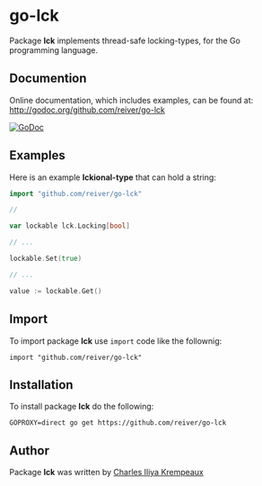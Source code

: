 # go-lck

Package **lck** implements thread-safe locking-types, for the Go programming language.

## Documention

Online documentation, which includes examples, can be found at: http://godoc.org/github.com/reiver/go-lck

[![GoDoc](https://godoc.org/github.com/reiver/go-lck?status.svg)](https://godoc.org/github.com/reiver/go-lck)

## Examples

Here is an example **lckional-type** that can hold a string:
```go
import "github.com/reiver/go-lck"

//

var lockable lck.Locking[bool]

// ...

lockable.Set(true)

// ...

value := lockable.Get()
```

## Import

To import package **lck** use `import` code like the follownig:
```
import "github.com/reiver/go-lck"
```

## Installation

To install package **lck** do the following:
```
GOPROXY=direct go get https://github.com/reiver/go-lck
```

## Author

Package **lck** was written by [Charles Iliya Krempeaux](http://reiver.link)

